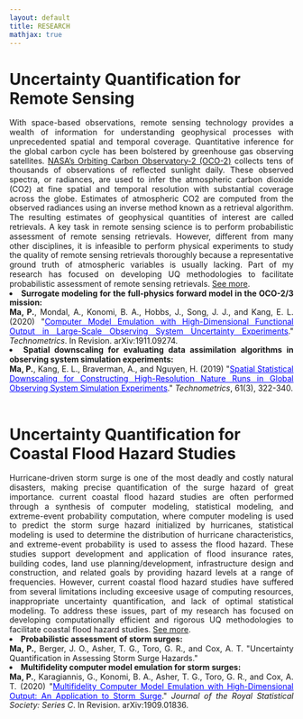```yaml
---
layout: default
title: RESEARCH
mathjax: true
---
```



Uncertainty Quantification for Remote Sensing 
======
<div style="text-align: justify; line-height: 1.2em;">
With space-based observations, remote sensing technology provides a wealth of information for understanding geophysical processes with unprecedented spatial and temporal coverage. Quantitative inference for the global carbon cycle has been bolstered by greenhouse gas observing satellites. <a href="https://ocov2.jpl.nasa.gov/" target="blank">NASA’s Orbiting Carbon Observatory-2 (OCO-2)</a> collects tens of thousands of observations of reflected sunlight daily. These observed spectra, or radiances, are used to infer the atmospheric carbon dioxide (CO2) at fine spatial and temporal resolution with substantial coverage across the globe. Estimates of atmospheric CO2 are computed from the observed radiances using an inverse method known as a retrieval algorithm. The resulting estimates of geophysical quantities of interest are called retrievals. A key task in remote sensing science is to perform probabilistic assessment of remote sensing retrievals. However, different from many other disciplines, it is infeasible to perform physical experiments to study the quality of remote sensing retrievals thoroughly because a representative ground truth of atmospheric variables is usually lacking. Part of my research has focused on developing UQ methodologies to facilitate probabilistic assessment of remote sensing retrievals. <a href="/_research/UQRemoteSensing.md" target="blank">See more</a>. 
<br>

<li> <b>Surrogate modeling for the full-physics forward model in the OCO-2/3 mission:</b> <br>
  <b> Ma, P.</b>, Mondal, A., Konomi, B. A., Hobbs, J., Song, J. J., and Kang, E. L. (2020) "<a href="https://arxiv.org/abs/1911.09274" target="blank" style="color:blue;">Computer Model Emulation with High-Dimensional Functional Output in Large-Scale Observing System Uncertainty Experiments</a>." <em>Technometrics</em>. In Revision. arXiv:1911.09274.
</li> 

<li> <b>Spatial downscaling for evaluating data assimilation algorithms in observing system simulation experiments:</b> <br> 
  <b>Ma, P.</b>, Kang, E. L., Braverman, A., and Nguyen, H. (2019) "<a href="https://doi.org/10.1080/00401706.2018.1524791" target="blank" style="color:blue;">Spatial Statistical Downscaling for Constructing High-Resolution Nature Runs in Global Observing System Simulation Experiments</a>." <em>Technometrics</em>, 61(3), 322-340.
</li>

</div>
<br>




Uncertainty Quantification for Coastal Flood Hazard Studies
======
<div style="text-align: justify; line-height: 1.2em;">
Hurricane-driven storm surge is one of the most deadly and costly natural disasters, making precise quantification of the surge hazard of great importance. current coastal flood hazard studies are often performed through a synthesis of computer modeling, statistical modeling, and extreme-event probability computation, where computer modeling is used to predict the storm surge hazard initialized by hurricanes, statistical modeling is used to determine the distribution of hurricane characteristics, and extreme-event probability is used to assess the flood hazard. These studies support development and application of flood insurance rates, building codes, land use planning/development, infrastructure design and construction, and related goals by providing hazard levels at a range of frequencies. However, current coastal flood hazard studies have suffered from several limitations including exceesive usage of computing resources, inappropriate uncertainty quantification, and lack of optimal statistical modeling. To address these issues, part of my research has focused on developing computationally efficient and rigorous UQ methodologies to facilitate coastal flood hazard studies. <a href="/_research/UQCoastalFlood.md" target="blank">See more</a>.
 <br>

<li> <b>Probabilistic assessment of storm surges:</b> <br>
  <b>Ma, P.</b>,  Berger, J. O., Asher, T. G., Toro, G. R., and Cox, A. T. "Uncertainty Quantification in Assessing Storm Surge Hazards."
 <li> <b> Multifidelity computer model emulation for storm surges:</b> <br>
<b> Ma, P.</b>, Karagiannis, G., Konomi, B. A., Asher, T. G., Toro, G. R., and Cox, A. T. (2020) "<a href="https://arxiv.org/abs/1909.01836" target="blank" style="color:blue;">Multifidelity Computer Model Emulation with High-Dimensional Output: An Application to Storm Surge</a>." <em>Journal of the Royal Statistical Society: Series C</em>. In Revision. arXiv:1909.01836.
</li>
 
</div>

